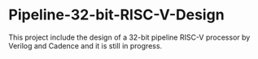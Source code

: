 # Pipeline-32-bit-RISC-V-Design
This project include the design of a 32-bit pipeline RISC-V processor by Verilog and Cadence and it is still in progress.
